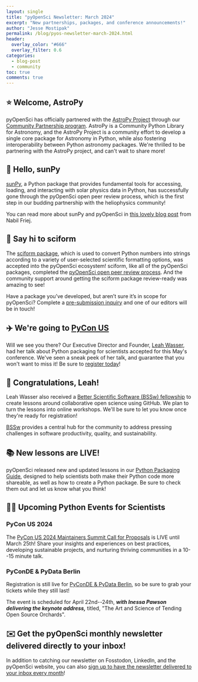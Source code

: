 ```yaml
---
layout: single
title: "pyOpenSci Newsletter: March 2024"
excerpt: "New partnerships, packages, and conference announcements!"
author: "Jesse Mostipak"
permalink: /blog/pyos-newsletter-march-2024.html
header:
  overlay_color: "#666"
  overlay_filter: 0.6
categories:
  - blog-post
  - community
toc: true
comments: true
---
```


## :star: Welcome, AstroPy

pyOpenSci has officially partnered with the [AstroPy Project](https://www.astropy.org/) through our [Community Partnership program](https://www.pyopensci.org/partners.html). AstroPy is a Community Python Library for Astronomy, and the AstroPy Project is a community effort to develop a single core package for Astronomy in Python, while also fostering interoperability between Python astronomy packages. We're thrilled to be partnering with the AstroPy project, and can't wait to share more!


## :purple_heart: Hello, sunPy

[sunPy](https://sunpy.org/), a Python package that provides fundamental tools for accessing, loading, and interacting with solar physics data in Python, has successfully gone through the pyOpenSci open peer review process, which is the first step in our budding partnership with the heliophysics community!

You can read more about sunPy and pyOpenSci in [this lovely blog post](https://sunpy.org/posts/2024/2024-01-24-pyopensci) from Nabil Friej.

## :wave: Say hi to sciform

The [sciform package](https://sciform.readthedocs.io/en/stable/), which is used to convert Python numbers into strings according to a variety of user-selected scientific formatting options, was accepted into the pyOpenSci ecosystem! sciform, like all of the pyOpenSci packages, completed the [pyOpenSci open peer review process](https://www.pyopensci.org/about-peer-review/index.html). And the community support around getting the sciform package review-ready was amazing to see!

Have a package you’ve developed, but aren’t sure it’s in scope for pyOpenSci? Complete a [pre-submission inquiry](https://github.com/pyOpenSci/software-submission/issues/new?assignees=&labels=presubmission&projects=&template=presubmission-inquiry.md&title=) and one of our editors will be in touch!

## :airplane: We're going to [PyCon US](https://us.pycon.org/2024/)
Will we see you there? Our Executive Director and Founder, [Leah Wasser](https://github.com/lwasser), had her talk about Python packaging for scientists accepted for this May's conference. We've seen a sneak peek of her talk, and guarantee that you won't want to miss it! Be sure to [register today](https://us.pycon.org/2024/accounts/login/?next=/2024/registration/register)!

## :tada: Congratulations, Leah!

Leah Wasser also received a [Better Scientific Software (BSSw) fellowship](https://bssw.io/pages/bssw-fellowship-program) to create lessons around collaborative open science using GitHub. We plan to turn the lessons into online workshops. We'll be sure to let you know once they're ready for registration!

[BSSw](https://bssw.io/) provides a central hub for the community to address pressing challenges in software productivity, quality, and sustainability.

## :books: New lessons are LIVE!
pyOpenSci released new and updated lessons in our [Python Packaging Guide](https://www.pyopensci.org/python-package-guide/index.html), designed to help scientists both make their Python code more shareable, as well as how to create a Python package. Be sure to check them out and let us know what you think!

## :scientist: Upcoming Python Events for Scientists
### PyCon US 2024
The [PyCon US 2024 Maintainers Summit Call for Proposals](https://us.pycon.org/2024/events/maintainers-summit/) is LIVE until March 25th! Share your insights and experiences on best practices, developing sustainable projects, and nurturing thriving communities in a 10--15 minute talk.

### PyConDE & PyData Berlin
Registration is still live for [PyConDE & PyData Berlin](https://2024.pycon.de/), so be sure to grab your tickets while they still last! 

The event is scheduled for April 22nd--24th, _**with Inessa Pawson delivering the keynote address,**_ titled, "The Art and Science of Tending Open Source Orchards". 

## :envelope: Get the pyOpenSci monthly newsletter delivered directly to your inbox!
In addition to catching our newsletter on Fosstodon, LinkedIn, and the pyOpenSci website, you can also [sign up to have the newsletter delivered to your inbox every month](https://eepurl.com/iM7SOM)!
